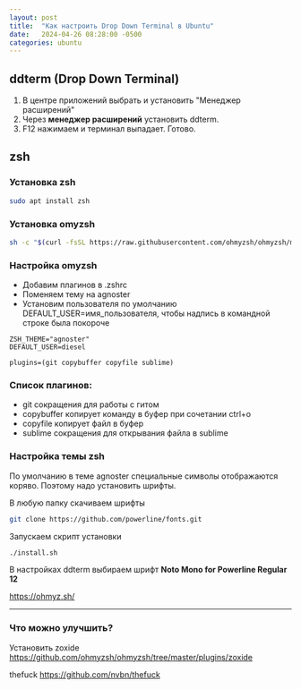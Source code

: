 ```yaml
---
layout: post
title:  "Как настроить Drop Down Terminal в Ubuntu"
date:   2024-04-26 08:28:00 -0500
categories: ubuntu
---
```

## ddterm (Drop Down Terminal)
1. В центре приложений выбрать и установить "Менеджер расширений"
2. Через **менеджер расширений** установить ddterm.
3. F12 нажимаем и терминал выпадает. Готово.

## zsh

### Установка zsh
```bash
sudo apt install zsh
```

### Установка omyzsh
```bash
sh -c "$(curl -fsSL https://raw.githubusercontent.com/ohmyzsh/ohmyzsh/master/tools/install.sh)"
```

### Настройка omyzsh
- Добавим плагинов в  .zshrc
- Поменяем тему на agnoster
- Установим пользователя по умолчанию DEFAULT_USER=имя_пользователя, чтобы надпись в командной строке была покороче

```
ZSH_THEME="agnoster"
DEFAULT_USER=diesel

plugins=(git copybuffer copyfile sublime)
```

### Список плагинов:
- git сокращения для работы с гитом
- copybuffer копирует команду в буфер при сочетании ctrl+o
- copyfile копирует файл в буфер
- sublime сокращения для открывания файла в sublime

### Настройка темы zsh
По умолчанию в теме agnoster специальные символы отображаются коряво. Поэтому надо установить шрифты.

В любую папку скачиваем шрифты
```bash
git clone https://github.com/powerline/fonts.git
```

Запускаем скрипт установки
```bash
./install.sh
```

В настройках ddterm  выбираем шрифт **Noto Mono for Powerline Regular 12**

https://ohmyz.sh/

---
### Что можно улучшить?
Установить zoxide
https://github.com/ohmyzsh/ohmyzsh/tree/master/plugins/zoxide

thefuck
https://github.com/nvbn/thefuck